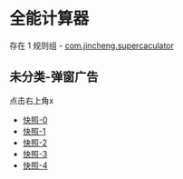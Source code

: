 # 全能计算器

存在 1 规则组 - [com.jincheng.supercaculator](/src/apps/com.jincheng.supercaculator.ts)

## 未分类-弹窗广告

点击右上角x

- [快照-0](https://i.gkd.li/i/12859523)
- [快照-1](https://i.gkd.li/i/12859545)
- [快照-2](https://i.gkd.li/i/13670598)
- [快照-3](https://i.gkd.li/i/13261870)
- [快照-4](https://i.gkd.li/i/13378847)
